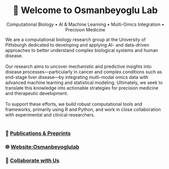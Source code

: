 
<h1 align="center"> 👋 Welcome to Osmanbeyoglu Lab</h1>
<p align="center">
  Computational Biology • AI & Machine Learning • Multi-Omics Integration • Precision Medicine
</p>



We are a computational biology research group at the University of Pittsburgh dedicated to developing and applying AI- and data-driven approaches to better understand complex biological systems and human disease.<br><br>
Our research aims to uncover mechanistic and predictive insights into disease processes—particularly in cancer and complex conditions such as end-stage liver disease—by integrating multi-modal omics data with advanced machine learning and statistical modeling. Ultimately, we seek to translate this knowledge into actionable strategies for precision medicine and therapeutic development.<br><br>
To support these efforts, we build robust computational tools and frameworks, primarily using R and Python, and work in close collaboration with experimental and clinical researchers.<br><br>




### 📄 [Publications & Preprints](https://www.osmanbeyoglulab.com/publications)





### 🌐 [Website:Osmanbeyoglulab](https://osmanbeyoglulab.com)  




### 🤝 [Collaborate with Us](mailto:osmanbeyogluhu@pitt.edu)





